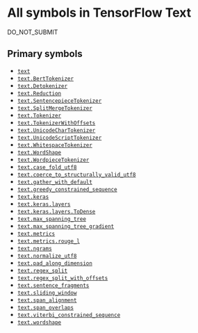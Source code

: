 # All symbols in TensorFlow Text

<!-- Insert buttons and diff -->

DO_NOT_SUBMIT

## Primary symbols

*   <a href="./text.md"><code>text</code></a>
*   <a href="./text/BertTokenizer.md"><code>text.BertTokenizer</code></a>
*   <a href="./text/Detokenizer.md"><code>text.Detokenizer</code></a>
*   <a href="./text/Reduction.md"><code>text.Reduction</code></a>
*   <a href="./text/SentencepieceTokenizer.md"><code>text.SentencepieceTokenizer</code></a>
*   <a href="./text/SplitMergeTokenizer.md"><code>text.SplitMergeTokenizer</code></a>
*   <a href="./text/Tokenizer.md"><code>text.Tokenizer</code></a>
*   <a href="./text/TokenizerWithOffsets.md"><code>text.TokenizerWithOffsets</code></a>
*   <a href="./text/UnicodeCharTokenizer.md"><code>text.UnicodeCharTokenizer</code></a>
*   <a href="./text/UnicodeScriptTokenizer.md"><code>text.UnicodeScriptTokenizer</code></a>
*   <a href="./text/WhitespaceTokenizer.md"><code>text.WhitespaceTokenizer</code></a>
*   <a href="./text/WordShape_cls.md"><code>text.WordShape</code></a>
*   <a href="./text/WordpieceTokenizer.md"><code>text.WordpieceTokenizer</code></a>
*   <a href="./text/case_fold_utf8.md"><code>text.case_fold_utf8</code></a>
*   <a href="./text/coerce_to_structurally_valid_utf8.md"><code>text.coerce_to_structurally_valid_utf8</code></a>
*   <a href="./text/gather_with_default.md"><code>text.gather_with_default</code></a>
*   <a href="./text/greedy_constrained_sequence.md"><code>text.greedy_constrained_sequence</code></a>
*   <a href="./text/keras.md"><code>text.keras</code></a>
*   <a href="./text/keras/layers.md"><code>text.keras.layers</code></a>
*   <a href="./text/keras/layers/ToDense.md"><code>text.keras.layers.ToDense</code></a>
*   <a href="./text/max_spanning_tree.md"><code>text.max_spanning_tree</code></a>
*   <a href="./text/max_spanning_tree_gradient.md"><code>text.max_spanning_tree_gradient</code></a>
*   <a href="./text/metrics.md"><code>text.metrics</code></a>
*   <a href="./text/metrics/rouge_l.md"><code>text.metrics.rouge_l</code></a>
*   <a href="./text/ngrams.md"><code>text.ngrams</code></a>
*   <a href="./text/normalize_utf8.md"><code>text.normalize_utf8</code></a>
*   <a href="./text/pad_along_dimension.md"><code>text.pad_along_dimension</code></a>
*   <a href="./text/regex_split.md"><code>text.regex_split</code></a>
*   <a href="./text/regex_split_with_offsets.md"><code>text.regex_split_with_offsets</code></a>
*   <a href="./text/sentence_fragments.md"><code>text.sentence_fragments</code></a>
*   <a href="./text/sliding_window.md"><code>text.sliding_window</code></a>
*   <a href="./text/span_alignment.md"><code>text.span_alignment</code></a>
*   <a href="./text/span_overlaps.md"><code>text.span_overlaps</code></a>
*   <a href="./text/viterbi_constrained_sequence.md"><code>text.viterbi_constrained_sequence</code></a>
*   <a href="./text/wordshape.md"><code>text.wordshape</code></a>
